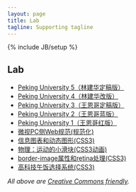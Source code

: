 ```yaml
---
layout: page
title: Lab
tagline: Supporting tagline
---
```

{% include JB/setup %}

<h2>Lab</h2>
<ul class="posts">
    <li><a href="http://www.bennychia.com/pku-en-2015b" target="_blank">Peking University 5（林建华定稿版）</a></li>
    <li><a href="http://www.bennychia.com/pku-en-2015" target="_blank">Peking University 4（林建华改版）</a></li>
    <li><a href="http://www.bennychia.com/pku-en" target="_blank">Peking University 3（王恩哥定稿版）</a></li>
    <li><a href="http://www.bennychia.com/pku-en-b" target="_blank">Peking University 2（王恩哥蓝版）</a></li>
    <li><a href="http://www.bennychia.com/pku-en-a" target="_blank">Peking University 1（王恩哥红版）</a></li>
    <li><a href="http://z.weishi.qq.com/rule_file.html" target="_blank">微视PC侧Web规范(规范化)</a></li>
    <li><a href="http://www.bennychia.com/lab/mg/index.html" target="_blank">信息图表和动态图形(CSS3)</a></li>
    <li><a href="http://www.bennychia.com/lab/cssanimation" target="_blank">物理：运动的小滑块(CSS3动画)</a></li>
    <li><a href="http://www.bennychia.com/lab/borderimage" target="_blank">border-image属性和retina处理(CSS3)</a></li>
    <li><a href="http://www.bennychia.com/traditional-decision-maker" target="_blank">高科技午饭选择系统(CSS3)</a></li>
</ul>

*All above are [Creative Commons friendly](http://creativecommons.org/licenses/by/3.0).*